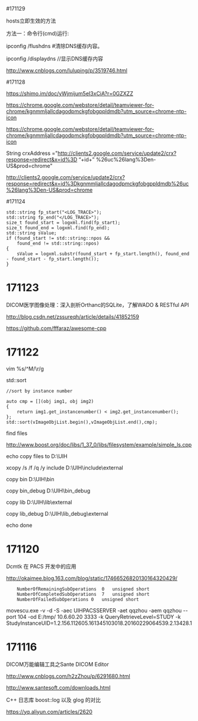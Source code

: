 
#171129

hosts立即生效的方法

方法一：命令行(cmd)运行:

ipconfig /flushdns     #清除DNS缓存内容。

ipconfig /displaydns    //显示DNS缓存内容

http://www.cnblogs.com/luluping/p/3519746.html

#171128


https://shimo.im/doc/yWjmijum5eI3xCiA?r=0GZXZZ


https://chrome.google.com/webstore/detail/teamviewer-for-chrome/kgnmmljallcdagodpmckgfobgppldmdb?utm_source=chrome-ntp-icon

https://chrome.google.com/webstore/detail/teamviewer-for-chrome/kgnmmljallcdagodpmckgfobgppldmdb?utm_source=chrome-ntp-icon

String crxAddress ="http://clients2.google.com/service/update2/crx?response=redirect&x=id%3D   “+id+”   %26uc%26lang%3Den-US&prod=chrome"

http://clients2.google.com/service/update2/crx?response=redirect&x=id%3Dkgnmmljallcdagodpmckgfobgppldmdb%26uc%26lang%3Den-US&prod=chrome


#171124

    std::string fp_start("<LOG_TRACE>");
    std::string fp_end("</LOG_TRACE>");
    size_t found_start = logxml.find(fp_start);
    size_t found_end = logxml.find(fp_end);
    std::string sValue;
    if (found_start != std::string::npos &&
        found_end != std::string::npos)
    {
        sValue = logxml.substr(found_start + fp_start.length(), found_end - found_start - fp_start.length());
    }
    
    

# 171123

DICOM医学图像处理：深入剖析Orthanc的SQLite，了解WADO & RESTful API

http://blog.csdn.net/zssureqh/article/details/41852159


https://github.com/fffaraz/awesome-cpp

# 171122

vim
%s/^M/\r/g

std::sort

	//sort by instance number
	
	auto cmp = [](obj img1, obj img2)
	{  
		return img1.get_instancenumber() < img2.get_instancenumber();
	};
	std::sort(vImageObjList.begin(),vImageObjList.end(),cmp);
	
	
find files

http://www.boost.org/doc/libs/1_37_0/libs/filesystem/example/simple_ls.cpp

echo copy files to D:\UIH

xcopy /s /f /q /y include D:\UIH\include\external 

copy bin D:\UIH\bin

copy bin_debug D:\UIH\bin_debug

copy lib D:\UIH\lib\external

copy lib_debug D:\UIH\lib_debug\external

echo done
# 171120

Dcmtk 在 PACS 开发中的应用  

http://okaimee.blog.163.com/blog/static/17466526820130164320429/

		NumberOfRemainingSubOperations	0	unsigned short
		NumberOfCompletedSubOperations	7	unsigned short
		NumberOfFailedSubOperations	0	unsigned short



movescu.exe -v -d -S -aec UIHPACSSERVER -aet qqzhou -aem qqzhou --port 104 -od E:/tmp/ 10.6.60.20 3333 -k QueryRetrieveLevel=STUDY -k StudyInstanceUID=1.2.156.112605.161345103018.20160229064539.2.13428.1

# 171116

DICOM万能编辑工具之Sante DICOM Editor

http://www.cnblogs.com/h2zZhou/p/6291680.html

http://www.santesoft.com/downloads.html


C++ 日志库 boost::log 以及 glog 的对比

https://yq.aliyun.com/articles/2620
